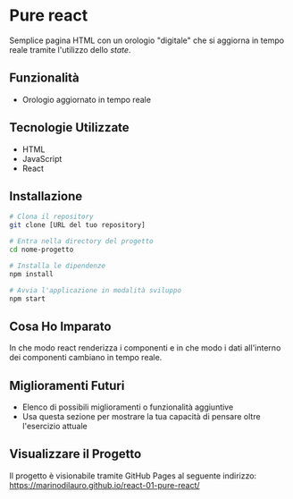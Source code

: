 # Pure react

Semplice pagina HTML con un orologio "digitale" che si aggiorna in tempo reale tramite l'utilizzo dello _state_.

## Funzionalità

- Orologio aggiornato in tempo reale

## Tecnologie Utilizzate

- HTML
- JavaScript
- React

## Installazione

```bash
# Clona il repository
git clone [URL del tuo repository]

# Entra nella directory del progetto
cd nome-progetto

# Installa le dipendenze
npm install

# Avvia l'applicazione in modalità sviluppo
npm start
```

## Cosa Ho Imparato

In che modo react renderizza i componenti e in che modo i dati all'interno dei componenti cambiano in tempo reale.

## Miglioramenti Futuri

- Elenco di possibili miglioramenti o funzionalità aggiuntive
- Usa questa sezione per mostrare la tua capacità di pensare oltre l'esercizio attuale

## Visualizzare il Progetto

Il progetto è visionabile tramite GitHub Pages al seguente indirizzo: https://marinodilauro.github.io/react-01-pure-react/
